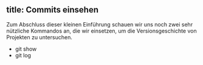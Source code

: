 title: Commits einsehen
---

Zum Abschluss dieser kleinen Einführung schauen wir uns noch zwei sehr nützliche 
Kommandos an, die wir einsetzen, um die Versionsgeschichte von Projekten zu 
untersuchen.

- git show
- git log
